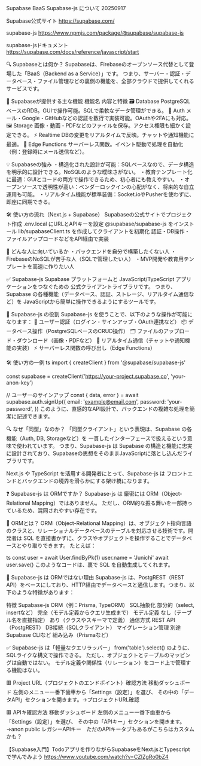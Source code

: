 Supabase BaaS Supabase-js について 20250917

Supabase公式サイト
https://supabase.com/

supabase-js
https://www.npmjs.com/package/@supabase/supabase-js

supabase-jsドキュメント
https://supabase.com/docs/reference/javascript/start

🔍 Supabaseとは何か？
Supabaseは、Firebaseのオープンソース代替として登場した「BaaS（Backend as a Service）」です。
つまり、サーバー・認証・データベース・ファイル管理などの裏側の機能を、全部クラウドで提供してくれるサービスです。

🧩 Supabaseが提供する主な機能
機能名	                内容と特徴
🗃️ Database	    PostgreSQLベースのRDB。GUIで操作可能。SQLで柔軟なデータ管理ができる。
👤 Auth	            メール・Google・GitHubなどの認証を数行で実装可能。OAuthや2FAにも対応。
🖼️ Storage	         画像・動画・PDFなどのファイルを保存。アクセス権限も細かく設定できる。
⚡ Realtime	       DBの変更をリアルタイムで反映。チャットや通知機能に最適。
🧠 Edge Functions	サーバーレス関数。イベント駆動で処理を自動化（例：登録時にメール送信など）。

💡 Supabaseの強み
・構造化された設計が可能：SQLベースなので、データ構造を明示的に設計できる。NoSQLのような曖昧さがない。
・教育テンプレート化に最適：GUIとコードの両方で操作できるため、初心者にも教えやすい。
・オープンソースで透明性が高い：ベンダーロックインの心配がなく、将来的な自立運用も可能。
・リアルタイム機能が標準装備：Socket.ioやPusherを使わずに、即座に同期できる。

🛠️ 使い方の流れ（Next.js + Supabase）
Supabaseの公式サイトでプロジェクト作成
.env.local にURLとAPIキーを設定
@supabase/supabase-js をインストール
lib/supabaseClient.ts を作成してクライアントを初期化
認証・DB操作・ファイルアップロードなどをAPI経由で実装

🎯 どんな人に向いているか
・バックエンドを自分で構築したくない人
・FirebaseのNoSQLが苦手な人（SQLで管理したい人）
・MVP開発や教育用テンプレートを高速に作りたい人


✅ Supabase-js 
Supabase プラットフォームと JavaScript/TypeScript アプリケーションをつなぐための 公式クライアントライブラリです。
つまり、Supabase の各種機能（データベース、認証、ストレージ、リアルタイム通信など）を JavaScriptから簡単に操作できるようにするツールです。

🧠 Supabase-js の役割
Supabase-js を使うことで、以下のような操作が可能になります：
🔐 ユーザー認証（ログイン・サインアップ・OAuth連携など）
📦 データベース操作（PostgreSQLベースのCRUD操作）
🗂️ ファイルのアップロード・ダウンロード（画像・PDFなど）
🔄 リアルタイム通信（チャットや通知機能の実装）
⚡ サーバーレス関数の呼び出し（Edge Functions）

🛠️ 使い方の一例
ts
import { createClient } from '@supabase/supabase-js'

const supabase = createClient('https://your-project.supabase.co', 'your-anon-key')

// ユーザーのサインアップ
const { data, error } = await supabase.auth.signUp({
  email: 'example@email.com',
  password: 'your-password',
})
このように、直感的なAPI設計で、バックエンドの複雑な処理を簡潔に記述できます。

🔍 なぜ「同型」なのか？
「同型クライアント」という表現は、Supabase の各機能（Auth, DB, Storageなど）を 一貫したインターフェースで扱えるという意味で使われています。
つまり、Supabase-js は Supabase の構造と機能に忠実に設計されており、Supabaseの思想をそのままJavaScriptに落とし込んだライブラリです。

Next.js や TypeScript を活用する開発者にとって、Supabase-js は フロントエンドとバックエンドの境界を滑らかにする架け橋になります。


❓ Supabase-js は ORMですか？
Supabase-js は 厳密には ORM（Object-Relational Mapping）ではありません。
ただし、ORM的な振る舞いを一部持っているため、混同されやすい存在です。

🧠 ORMとは？
ORM（Object-Relational Mapping）は、オブジェクト指向言語のクラスと、リレーショナルデータベースのテーブルを対応させる技術です。開発者は SQL を直接書かずに、クラスやオブジェクトを操作することでデータベースとやり取りできます。
たとえば：

ts
const user = await User.findByPk(1)
user.name = 'Junichi'
await user.save()
このようなコードは、裏で SQL を自動生成してくれます。

🧩 Supabase-js は ORMではない理由
Supabase-js は、PostgREST（REST API）をベースにしており、HTTP経由でデータベースと通信します。つまり、以下のような特徴があります：

特徴	    Supabase-js	                    ORM（例：Prisma, TypeORM）
SQL抽象化	部分的（select, insertなど）	 完全（モデル定義からクエリ生成まで）
モデル定義	なし（テーブル名を直接指定）	   あり（クラスやスキーマで定義）
通信方式	REST API（PostgREST）	         DB接続（SQLクライアント）
マイグレーション管理	別途Supabase CLIなど	組み込み（Prismaなど）

✅ Supabase-js は「軽量なクエリラッパー」
from('table').select() のように、SQLライクな構文で操作できる。
ただし、オブジェクトとテーブルのマッピングは自動ではない。
モデル定義や関係性（リレーション）をコード上で管理する機能はない。

🟥 Project URL（プロジェクトのエンドポイント）確認方法
移動ダッシュボード 左側のメニュー一番下歯車から「Settings（設定）」を選び、
その中の「データAPI」セクションを開きます。→プロジェクトURL確認

🟥 APIキ確認方法
移動ダッシュボード 左側のメニュー一番下歯車から「Settings（設定）」を選び、
その中の「APIキー」セクションを開きます。→anon public レガシーAPIキー　ただのAPIキータブもあるがこちらはカスタムかも？

【Supabase入門】Todoアプリを作りながらSupabaseをNext.jsとTypescriptで学んでみよう
https://www.youtube.com/watch?v=CZlZgRo0bZ4